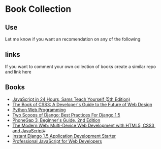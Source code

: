 Book Collection
===============

Use
---
Let me know if you want an recomendation on any of the following

links
-----
If you want to comment your own collection of books create a similar repo and link here

Books
-----
- [JavaScript in 24 Hours, Sams Teach Yourself (5th Edition)](http://www.isbnsearch.org/isbn/9780672336089)
- [The Book of CSS3: A Developer's Guide to the Future of Web Design](http://www.isbnsearch.org/isbn/9781593272869)
- [Python Web Programming](http://www.isbnsearch.org/isbn/0735710902)
- [Two Scoops of Django: Best Practices For Django 1.5](http://www.isbnsearch.org/isbn/9781481879705)
- [PhoneGap 3, Beginner's Guide, 2nd Edition](http://www.isbnsearch.org/isbn/9781782160984)
- [The Modern Web: Multi-Device Web Development with HTML5, CSS3, and JavaScript](http://www.isbnsearch.org/isbn/9781593274870)#
- [Instant Django 1.5 Application Development Starter](http://www.isbnsearch.org/isbn/9781782163565)
- [Professional JavaScript for Web Developers](http://www.isbnsearch.org/isbn/9781118026694)
